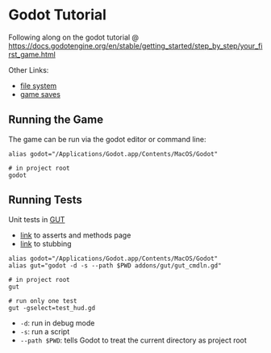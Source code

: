 # Godot Tutorial

Following along on the godot tutorial @
https://docs.godotengine.org/en/stable/getting_started/step_by_step/your_first_game.html

Other Links:

 - [file system](https://docs.godotengine.org/en/stable/getting_started/step_by_step/filesystem.html)
 - [game saves](https://docs.godotengine.org/en/stable/tutorials/io/saving_games.html)

## Running the Game

The game can be run via the godot editor or command line:

```
alias godot="/Applications/Godot.app/Contents/MacOS/Godot"

# in project root
godot
```

## Running Tests

Unit tests in [GUT](https://github.com/bitwes/Gut)

 - [link](https://github.com/bitwes/Gut/wiki/Asserts-and-Methods) to asserts and methods page
 - [link](https://github.com/bitwes/Gut/wiki/Stubbing) to stubbing

```
alias godot="/Applications/Godot.app/Contents/MacOS/Godot"
alias gut="godot -d -s --path $PWD addons/gut/gut_cmdln.gd"

# in project root
gut

# run only one test
gut -gselect=test_hud.gd
```

 - `-d`: run in debug mode
 - `-s`: run a script
 - `--path $PWD`: tells Godot to treat the current directory as project root


